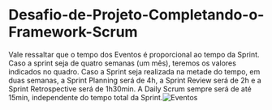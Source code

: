 # Desafio-de-Projeto-Completando-o-Framework-Scrum

Vale ressaltar que o tempo dos Eventos é proporcional ao tempo da Sprint. Caso a sprint seja de quatro semanas (um mês), teremos os valores indicados no quadro. Caso a Sprint seja realizada na metade do tempo, em duas semanas, a Sprint Planning será de 4h, a Sprint Review será de 2h e a Sprint Retrospective será de 1h30min. A Daily Scrum sempre será de até 15min, independente do tempo total da Sprint.![Eventos](https://user-images.githubusercontent.com/81653495/192114775-2ad244bc-9c78-45cb-967f-53aba763c6c7.jpg)
